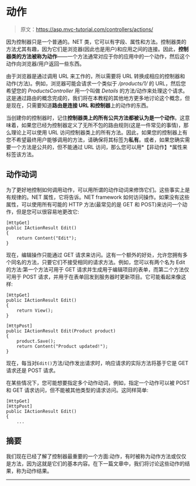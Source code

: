 # 动作

> 原文：<https://asp.mvc-tutorial.com/controllers/actions/>

因为控制器只是一个普通的。NET 类，它可以有字段、属性和方法。控制器类的方法尤其有趣，因为它们是浏览器(因此也是用户)和应用之间的连接。因此，**控制器类的方法被称为动作**——一个方法通常对应于你的应用中的一个动作，然后这个动作向浏览器/用户返回一些东西。

由于浏览器是通过调用 URL 来工作的，所以需要将 URL 转换成相应的控制器和动作(方法)。例如，浏览器可能会请求一个类似于 */products/1/* 的 URL，然后您希望您的 *ProductsController* 用一个叫做 *Details* 的方法/动作来处理这个请求。这是通过路由的概念完成的，我们将在本教程的其他地方更多地讨论这个概念，但是现在，只需要知道**路由是连接 URL 和控制器**上的动作的东西。

当创建你的控制器时，记住**控制器类上的所有公共方法都被认为是一个动作**。这意味着，如果您已经为控制器定义了无所不包的路由规则(这是一件常见的事情)，那么理论上可以使用 URL 访问控制器类上的所有方法。因此，如果您的控制器上有您不希望最终用户能够调用的方法，请确保将其标签为**私有**。或者，如果您确实需要一个方法是公共的，但不能通过 URL 访问，那么您可以用*【非动作】*属性来标签该方法。

## 动作动词

为了更好地控制如何调用动作，可以用所谓的动作动词来修饰它们。这些事实上是有规律的。NET 属性，它将告诉。NET framework 如何访问操作。如果没有这些属性，可以使用所有可能的 HTTP 方法(最常见的是 GET 和 POST)来访问一个动作，但是您可以很容易地更改它:

```
[HttpGet]
public IActionResult Edit()
{
    return Content("Edit");
}
```

<input type="hidden" name="IL_IN_ARTICLE">

现在，编辑操作只能通过 GET 请求来访问。这有一个额外的好处，允许您拥有多个同名的方法，只要它们不接受相同的请求方法。例如，您可以有两个名为 Edit 的方法:第一个方法可用于 GET 请求并生成用于编辑项目的表单，而第二个方法仅可用于 POST 请求，并用于在表单回发到服务器时更新项目。它可能看起来像这样:

```
[HttpGet]
public IActionResult Edit()
{
    return View();
}

[HttpPost]
public IActionResult Edit(Product product)
{
    product.Save();
    return Content("Product updated!");
}
```

现在，每当对`Edit()`方法/动作发出请求时，响应请求的实际方法将基于它是 GET 请求还是 POST 请求。

在某些情况下，您可能想要指定多个动作动词，例如，指定一个动作可以被 POST 和 GET 请求访问，但不能被其他类型的请求访问。这同样简单:

```
[HttpGet]
[HttpPost]          
public IActionResult Edit()
{
    ...
```

## 摘要

我们现在已经了解了控制器最重要的一个方面:动作，有时被称为动作方法或仅仅是方法，因为这就是它们的基本内容。在下一篇文章中，我们将讨论这些动作的结果，称为动作结果。

* * *
